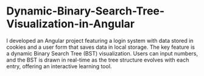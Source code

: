 # Dynamic-Binary-Search-Tree-Visualization-in-Angular
I developed an Angular project featuring a login system with data stored in cookies and a user form that saves data in local storage. The key feature is a dynamic Binary Search Tree (BST) visualization. Users can input numbers, and the BST is drawn in real-time as the tree structure evolves with each entry, offering an interactive learning tool.
